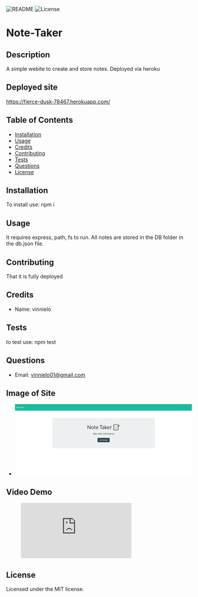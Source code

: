![README](https://img.shields.io/badge/NODE-NoteTaker-red?style=plastic&logo=appveyor)
![License](https://img.shields.io/badge/MIT-100%-blue?style=plastic&logo=appveyor)

# Note-Taker

## Description

A simple webite to create and store notes. Deployed via heroku

## Deployed site

https://fierce-dusk-78467.herokuapp.com/

## Table of Contents

- [Installation](#installation)
- [Usage](#usage)
- [Credits](#credits)
- [Contributing](#contributing)
- [Tests](#tests)
- [Questions](#questions)
- [License](#license)

## Installation

To install use: npm i

## Usage

It requires express, path, fs to run. All notes are stored in the DB folder in the db.json file.

## Contributing

That it is fully deployed

## Credits

- Name: vinnielo

## Tests

to test use: npm test

## Questions

- Email: vinnielo01@gmail.com

## Image of Site
- ![](public\assets\images\Note-taker.png)

## Video Demo
   <!-- blank line -->
<figure class="video_container">
 <iframe src="https://drive.google.com/file/d/13Ny1is_HR2jDdBIWm5JdH8YvzXJDB05c/preview" frameborder="0" allowfullscreen="true"></iframe>
</figure>
  <!-- blank line -->

## License

Licensed under the MIT license.
